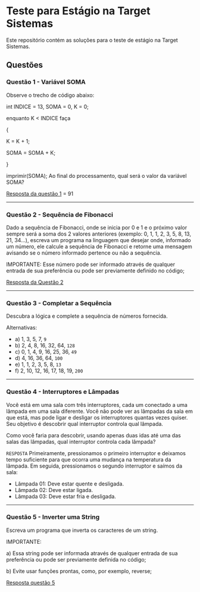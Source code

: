 # Teste para Estágio na Target Sistemas

Este repositório contém as soluções para o teste de estágio na Target Sistemas.

## Questões

### Questão 1 - Variável SOMA

Observe o trecho de código abaixo:

int INDICE = 13, SOMA = 0, K = 0;

enquanto K < INDICE faça

{

K = K + 1;

SOMA = SOMA + K;

}

imprimir(SOMA);
Ao final do processamento, qual será o valor da variável SOMA?

[Resposta da questão 1](https://github.com/AliceKowai/estagio_target_sistemas/blob/main/um.py) = 91

------------------------------------------------------------------------------------------------------
### Questão 2 - Sequência de Fibonacci

Dado a sequência de Fibonacci, onde se inicia por 0 e 1 e o próximo valor sempre será a soma dos 2 valores anteriores (exemplo: 0, 1, 1, 2, 3, 5, 8, 13, 21, 34...), escreva um programa na linguagem que desejar onde, informado um número, ele calcule a sequência de Fibonacci e retorne uma mensagem avisando se o número informado pertence ou não a sequência.

IMPORTANTE: Esse número pode ser informado através de qualquer entrada de sua preferência ou pode ser previamente definido no código;

[Resposta da Questão 2](https://github.com/AliceKowai/estagio_target_sistemas/blob/main/dois.py)

------------------------------------------------------------------------------------------------------
### Questão 3 - Completar a Sequência

Descubra a lógica e complete a sequência de números fornecida.

Alternativas:
- a) 1, 3, 5, 7, `9`
- b) 2, 4, 8, 16, 32, 64, `128`
- c) 0, 1, 4, 9, 16, 25, 36, `49`
- d) 4, 16, 36, 64, `100`
- e) 1, 1, 2, 3, 5, 8, `13`
- f) 2, 10, 12, 16, 17, 18, 19, `200`
  
------------------------------------------------------------------------------------------------------
### Questão 4 - Interruptores e Lâmpadas

Você está em uma sala com três interruptores, cada um conectado a uma lâmpada em uma sala diferente. Você não pode ver as lâmpadas da sala em que está, mas pode ligar e desligar os interruptores quantas vezes quiser. Seu objetivo é descobrir qual interruptor controla qual lâmpada.

Como você faria para descobrir, usando apenas duas idas até uma das salas das lâmpadas, qual interruptor controla cada lâmpada?

  `RESPOSTA` Primeiramente, pressionamos o primeiro interruptor e deixamos tempo suficiente para que ocorra uma mudança na temperatura da lâmpada. Em seguida, pressionamos o segundo interruptor e saímos da sala: 
  - Lâmpada 01: Deve estar quente e desligada.
  - Lâmpada 02: Deve estar ligada.
  - Lâmpada 03: Deve estar fria e desligada.

------------------------------------------------------------------------------------------------------
### Questão 5 - Inverter uma String

Escreva um programa que inverta os caracteres de um string.

IMPORTANTE:

a) Essa string pode ser informada através de qualquer entrada de sua preferência ou pode ser previamente definida no código;

b) Evite usar funções prontas, como, por exemplo, reverse;

[Resposta questão 5](https://github.com/AliceKowai/estagio_target_sistemas/blob/main/cinco.py)

